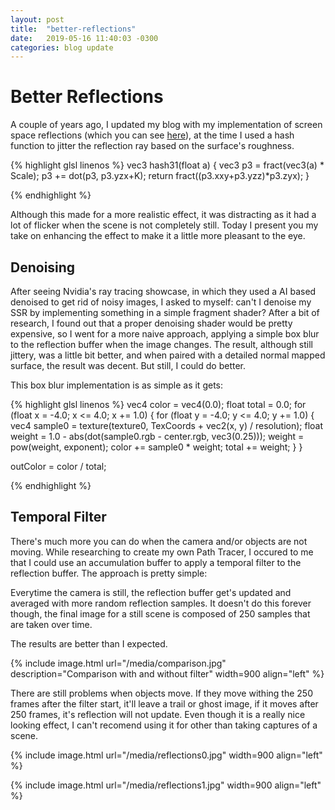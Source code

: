 ```yaml
---
layout: post
title:  "better-reflections"
date:   2019-05-16 11:40:03 -0300
categories: blog update
---
```


# Better Reflections

A couple of years ago, I updated my blog with my implementation of screen space reflections (which you can see [here](http://imanolfotia.com/blog/update/2017/03/11/ScreenSpaceReflections.html)), at the time I used a hash function to jitter the reflection ray based on the surface's roughness. 

{% highlight glsl linenos %}
vec3 hash31(float a)
{
   vec3 p3 = fract(vec3(a) * Scale);
   p3 += dot(p3, p3.yzx+K);
   return fract((p3.xxy+p3.yzz)*p3.zyx); 
}

{% endhighlight %}

Although this made for a more realistic effect, it was distracting as it had a lot of flicker when the scene is not completely still. Today I present you my take on enhancing the effect to make it a little more pleasant to the eye.

## Denoising

After seeing Nvidia's ray tracing showcase, in which they used a AI based denoised to get rid of noisy images, I asked to myself: can't I denoise my SSR by implementing something in a simple fragment shader?
After a bit of research, I found out that a proper denoising shader would be pretty expensive, so I went for a more naive approach, applying a simple box blur to the reflection buffer when the image changes.
The result, although still jittery, was a little bit better, and when paired with a detailed normal mapped surface, the result was decent. But still, I could do better.

This box blur implementation is as simple as it gets:

{% highlight glsl linenos %}
vec4 color = vec4(0.0);
float total = 0.0;
for (float x = -4.0; x <= 4.0; x += 1.0) {
    for (float y = -4.0; y <= 4.0; y += 1.0) {
        vec4 sample0 = texture(texture0, TexCoords + vec2(x, y) / resolution);
        float weight = 1.0 - abs(dot(sample0.rgb - center.rgb, vec3(0.25)));
        weight = pow(weight, exponent);
        color += sample0 * weight;
        total += weight;
    }
}

outColor = color / total;

{% endhighlight %}

## Temporal Filter

There's much more you can do when the camera and/or objects are not moving. While researching to create my own Path Tracer, I occured to me that I could use an accumulation buffer to apply a temporal filter to the reflection buffer.
The approach is pretty simple:

Everytime the camera is still, the reflection buffer get's updated and averaged with more random reflection samples. It doesn't do this forever though, the final image for a still scene is composed of 250 samples that are taken over time.

The results are better than I expected.

{% include image.html url="/media/comparison.jpg" description="Comparison with and without filter" width=900 align="left" %}

There are still problems when objects move. If they move withing the 250 frames after the filter start, it'll leave a trail or ghost image, if it moves after 250 frames, it's reflection will not update.
Even though it is a really nice looking effect, I can't recomend using it for other than taking captures of a scene.

{% include image.html url="/media/reflections0.jpg" width=900 align="left" %}

{% include image.html url="/media/reflections1.jpg" width=900 align="left" %}
